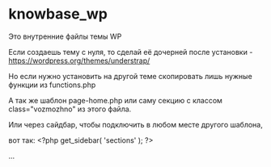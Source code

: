 # knowbase_wp

Это внутренние файлы темы WP

Если создаешь тему с нуля, то сделай её дочерней после установки - https://wordpress.org/themes/understrap/

Но если нужно установить на другой теме скопировать лишь нужные функции из functions.php

А так же шаблон page-home.php или саму секцию с классом class="vozmozhno" из этого файла.

Или через сайдбар, чтобы подключить в любом месте другого шаблона,

вот так: \<?php get_sidebar( 'sections' ); ?>

...
